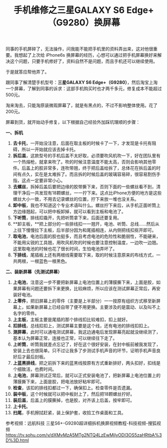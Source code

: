 ﻿---
layout:		post
category:	"other"
title:		"手机维修之三星GALAXY S6 Edge+（G9280）换屏幕"

tags:		[]
---



同事的手机屏碎了，无法操作，问我能不能把手机里的资料弄出来，这对他很重要。我想起了上次给 iPhone6s 换屏幕的经历，心想可以通过把手机屏幕换好来解决这个问题，只要手机修好了，资料自然不是问题，而且手机还可以继续使用。

于是就答应帮他弄了。

跟同事了解清楚手机型号：**三星GALAXY S6 Edge+（G9280）**，然后淘宝上淘一个屏幕，了解到同事的诉求：这部手机购买时也才两千多元，修复成本不能超过500元。

淘来淘去，只能淘原装微瑕屏幕了，就是有黑点的，不过不影响整体使用。花了200元。

屏幕到货，就开始动手修复，以下根据自己经验外加踩坑理顺的步骤：

**一、拆机**

1. **去卡托**，一开始没注意，后面在取主板的时候卡了一下，才发现是卡托有阻碍，所以一开始就应该去掉卡托。
2. **拆后盖**，这款型号的手机后盖不太好取，必须要吹风机吹一下，好在团队里有一个热熔枪，就拿来吹了。吹的时候注意温度不能太高，否则会影响其他零件。后盖上的胶非常多，连吹带翘，终于把后盖给拆了，总体花在拆后盖的时间有点久，实在是太难拆了。而且拆的时候后盖的玻璃容易碎，很容易割伤手指，这点一定要非常小心。
3. **去螺丝**，拆掉后盖后要把边缘的胶带撕下来，否则下面的一些螺丝看不到，清理干净后一共发现有18颗螺丝，一一拧下来。这点比iPhone方便的地方是这些螺丝大小一致，不用去记录螺丝的位置，拧下来放一堆也没关系。
4. **卸中板**，我也不知道这个专业术语叫什么。螺丝拧下来后，从手机正面听筒上方边缘翘起，可以把中板卸掉，就可以看到主板和电池了。
5. **下听筒**，排线扣撬开，先把听筒拿下来，后面还要复用。
6. **卸主板，**把上部分的一些排线扣一一翘开，电池、听筒、总线……然后从上往下慢慢拉下主板，后半部分因为和尾插相连，从内侧把线扣抠开即可。
7. **取电池**，电池后面的胶也挺多，而且考虑电池的危险性和脆弱性，不能硬来，不能用尖锐的工具翘，用吹风机吹的时候也要注意控制温度，一边吹一边翘。这里取电池的时候也花了很长时间，生怕电池弄坏了。
8. **下排线**，尾插板上还有两根线需要取下来，取的时候注意原来的布线方式，一共两根，一根蓝色一根黑色。

**二、装新屏幕（先测试屏幕）**

1. **上电池**，注意这一步不要把新屏幕上电池位置上的薄膜撕下来，上面是胶，如果屏幕有问题还要拆下来更换，比较麻烦，所以应该在测试屏幕正常后，再安装好电池。
2. **上零件**，把旧屏幕上的零件（主要是上半部分）一一按原有组织方式移至新屏幕上，如果新屏幕上已经自带了便不用更换。主要涉及的是震动、以及叫不上名字的零件。
3. **上主板**，主板主要是尾插的那个排线扣比较难扣，扣上就好。
4. **扣排线**，总线扣扣上，测试屏幕主要是这个线，还有电池的排线扣扣上。
5. **测屏幕**，此时可以通电测试屏幕，我这边通电后发现屏幕亮起就没继续测了，基本认为屏幕正常，连接也正常，可以继续往下走了。
6. **上听筒**，听筒我就差点忘记了，好在这个很好安装，在封中板前被我发现了，安装上去也很简单。只不过让我多了步测试手机声音的环节，证明手机声音良好后才最后封板。
7. **上蓝黑排线**，把之前拆下来的蓝黑线按原有方式重新排好，两头扣好，扣线是个细致活，也费时间。
8. **上电池**，屏幕测试正常后，就可以正式安装电池了，把新屏幕上电池位置上的薄膜撕下来，上面是胶，把电池放好粘牢即可。
9. **检查**，该扣的排线扣都过一下，确保扣上。检查零件是否遗漏。
10. **装中板**，这个时候就可以把中板封上了，然后把18颗螺丝拧好。
11. **装后盖**，后盖上的膜撕掉，也是胶，对齐该上后盖，按牢即可。
12. **上卡托**。
13. **扫尾**，手机擦拭赶紧，装上保护套，收拾工作桌面和工具。

参考视频：远航科技 三星S6+-G9280超详细拆机换屏视频教程-科技视频-搜狐视频 https://tv.sohu.com/v/dXMvMzA5MTg2NTQ4LzEwMjIyODI3OS5zaHRtbA%3D%3D.html
